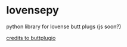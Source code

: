 # lovensepy

python library for lovense butt plugs (js soon?)

[credits to buttplugio](https://stpihkal.docs.buttplug.io/hardware/lovense.html)
